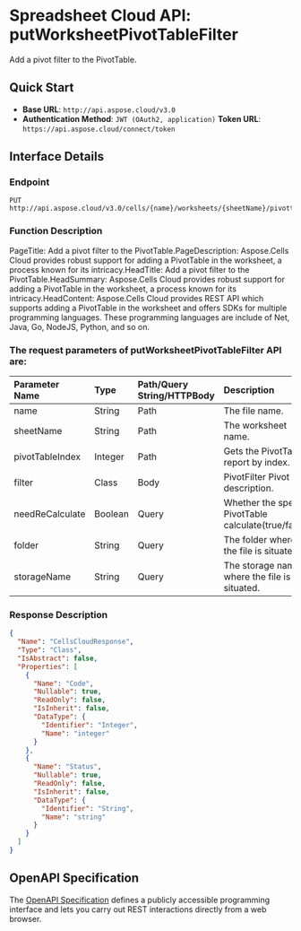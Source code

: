 # **Spreadsheet Cloud API: putWorksheetPivotTableFilter**

Add a pivot filter to the PivotTable. 

## **Quick Start**

- **Base URL**: `http://api.aspose.cloud/v3.0`
- **Authentication Method**: `JWT (OAuth2, application)`  **Token URL**: `https://api.aspose.cloud/connect/token`
## **Interface Details**

### **Endpoint** 

```
PUT http://api.aspose.cloud/v3.0/cells/{name}/worksheets/{sheetName}/pivottables/{pivotTableIndex}/PivotFilters
```

### **Function Description**
PageTitle: Add a pivot filter to the PivotTable.PageDescription: Aspose.Cells Cloud provides robust support for adding a PivotTable in the worksheet, a process known for its intricacy.HeadTitle: Add a pivot filter to the PivotTable.HeadSummary: Aspose.Cells Cloud provides robust support for adding a PivotTable in the worksheet, a process known for its intricacy.HeadContent: Aspose.Cells Cloud provides REST API which supports adding a PivotTable in the worksheet and offers SDKs for multiple programming languages. These programming languages are include of Net, Java, Go, NodeJS, Python, and so on.

### The request parameters of **putWorksheetPivotTableFilter** API are: 

| Parameter Name | Type | Path/Query String/HTTPBody | Description | 
| :- | :- | :- |:- | 
|name|String|Path|The file name.|
|sheetName|String|Path|The worksheet name.|
|pivotTableIndex|Integer|Path|Gets the PivotTable report by index.|
|filter|Class|Body|PivotFilter Pivot filter description.|
|needReCalculate|Boolean|Query|Whether the specific PivotTable calculate(true/false).|
|folder|String|Query|The folder where the file is situated.|
|storageName|String|Query|The storage name where the file is situated.|


### **Response Description**
```json
{
  "Name": "CellsCloudResponse",
  "Type": "Class",
  "IsAbstract": false,
  "Properties": [
    {
      "Name": "Code",
      "Nullable": true,
      "ReadOnly": false,
      "IsInherit": false,
      "DataType": {
        "Identifier": "Integer",
        "Name": "integer"
      }
    },
    {
      "Name": "Status",
      "Nullable": true,
      "ReadOnly": false,
      "IsInherit": false,
      "DataType": {
        "Identifier": "String",
        "Name": "string"
      }
    }
  ]
}
```

## OpenAPI Specification

The [OpenAPI Specification](https://reference.aspose.cloud/cells/#/PivotTablesController/PutWorksheetPivotTableFilter) defines a publicly accessible programming interface and lets you carry out REST interactions directly from a web browser.

